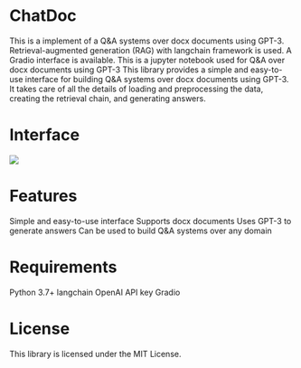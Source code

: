 # ChatDoc

This is a implement of a Q&A systems over docx documents using GPT-3. Retrieval-augmented generation (RAG) with langchain framework is used. 
A Gradio interface is available.
This is a jupyter notebook used for Q&A over docx documents using GPT-3
This library provides a simple and easy-to-use interface for building Q&A systems over docx documents using GPT-3. It takes care of all the details of loading and preprocessing the data, creating the retrieval chain, and generating answers.

# Interface

![](./imginterface.png)


# Features
  Simple and easy-to-use interface
  Supports docx documents
  Uses GPT-3 to generate answers
  Can be used to build Q&A systems over any domain
  
# Requirements
  Python 3.7+
  langchain
  OpenAI API key
  Gradio 
  
# License
This library is licensed under the MIT License.

